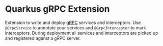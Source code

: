 # Quarkus gRPC Extension

Extension to write and deploy [gRPC](https://grpc.io/) services and interceptors. Use `@GrpcService` to annotate your services and `@GrpcInterceptor` to mark interceptors. During deployment all services and interceptors are picked up and registered aganst a gRPC server. 
